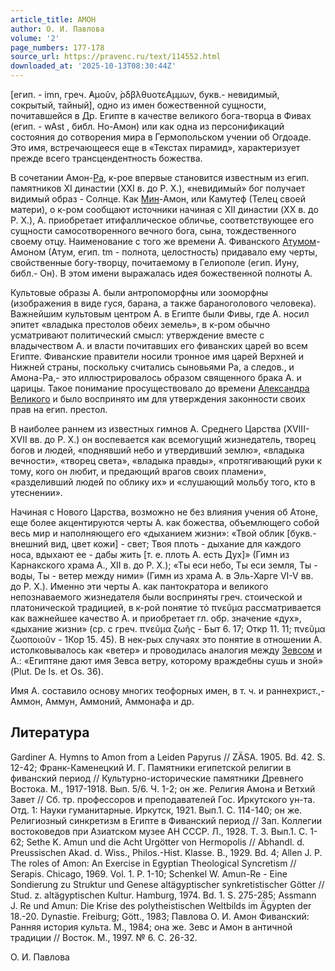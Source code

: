 ```yaml
---
article_title: АМОН
author: О. И. Павлова
volume: '2'
page_numbers: 177-178
source_url: https://pravenc.ru/text/114552.html
downloaded_at: '2025-10-13T08:30:44Z'
---
```


[егип. - imn, греч. ̓Αμοῦν, ̀ρδβλθυοτεΑμμων, букв.- невидимый, сокрытый, тайный], одно из имен божественной сущности, почитавшейся в Др. Египте в качестве великого бога-творца в Фивах (егип. - wAst
, библ. Но-Амон) или как одна из персонификаций состояния до сотворения мира в Гермопольском учении об Огдоаде. Это имя, встречающееся еще в «Текстах пирамид», характеризует прежде всего трансцендентность божества.

В сочетании Амон-[Ра](https://pravenc.ru/text/Ра.html), к-рое впервые становится известным из егип. памятников XI династии (XXI в. до Р. Х.), «невидимый» бог получает видимый образ - Солнце. Как [Мин](https://pravenc.ru/text/Мин.html)-Амон, или Камутеф (Телец своей матери), о к-ром сообщают источники начиная с XII династии (XX в. до Р. Х.), А. приобретает итифаллическое обличье, соответствующее его сущности самосотворенного вечного бога, сына, тождественного своему отцу. Наименование с того же времени А. Фиванского [Атумом](https://pravenc.ru/text/Атумом.html)-Амоном (Атум, егип. tm - полнота, целостность) придавало ему черты, свойственные богу-творцу, почитаемому в Гелиополе (егип. Иуну, библ.- Он). В этом имени выражалась идея божественной полноты А.

Культовые образы А. были антропоморфны или зооморфны (изображения в виде гуся, барана, а также бараноголового человека). Важнейшим культовым центром А. в Египте были Фивы, где А. носил эпитет «владыка престолов обеих земель», в к-ром обычно усматривают политический смысл: утверждение вместе с владычеством А. и власти почитавших его фиванских царей во всем Египте. Фиванские правители носили тронное имя царей Верхней и Нижней страны, поскольку считались сыновьями Ра, а следов., и Амона-Ра,- это иллюстрировалось образом священного брака А. и царицы. Такое понимание просуществовало до времени [Александра Великого](<https://pravenc.ru/text/Александр Великий.html>) и было воспринято им для утверждения законности своих прав на егип. престол.

В наиболее раннем из известных гимнов А. Среднего Царства (XVIII-XVII вв. до Р. Х.) он воспевается как всемогущий жизнедатель, творец богов и людей, «поднявший небо и утвердивший землю», «владыка вечности», «творец света», «владыка правды», «протягивающий руки к тому, кого он любит, и предающий врагов своих пламени», «разделивший людей по облику их» и «слушающий мольбу того, кто в утеснении».

Начиная с Нового Царства, возможно не без влияния учения об Атоне, еще более акцентируются черты А. как божества, объемлющего собой весь мир и наполняющего его «дыханием жизни»: «Твой облик [букв.- внешний вид, цвет кожи] - свет; Твоя плоть - дыхание для каждого носа, вдыхают ее - дабы жить [т. е. плоть А. есть Дух]» (Гимн из Карнакского храма А., XII в. до Р. Х.); «Ты еси небо, Ты еси земля, Ты - воды, Ты - ветер между ними» (Гимн из храма А. в Эль-Харге VI-V вв. до Р. Х.). Именно эти черты А. как пантократора и великого непознаваемого жизнедателя были восприняты греч. стоической и платонической традицией, в к-рой понятие τὸ πνεῦμα рассматривается как важнейшее качество А. и приобретает гл. обр. значение «дух», «дыхание жизни» (ср. с греч. πνεῦμα ζωῆς - Быт 6. 17; Откр 11. 11; πνεῦμα ζωοποιοῦν - 1Кор 15. 45). В нек-рых случаях это понятие в отношении А. истолковывалось как «ветер» и проводилась аналогия между [Зевсом](https://pravenc.ru/text/Зевсом.html) и А.: «Египтяне дают имя Зевса ветру, которому враждебны сушь и зной» (Plut. De Is. et Os. 36).

Имя А. составило основу многих теофорных имен, в т. ч. и раннехрист.,- Аммон, Аммун, Аммоний, Аммонафа и др.

## Литература

Gardiner A. Hymns to Amon from a Leiden Papyrus // ZÄSA. 1905. Bd. 42. S. 12-42; Франк-Каменецкий И. Г. Памятники египетской религии в фиванский период // Культурно-исторические памятники Древнего Востока. М., 1917-1918. Вып. 5/6. Ч. 1-2; он же. Религия Амона и Ветхий Завет // Сб. тр. профессоров и преподавателей Гос. Иркутского ун-та. Отд. 1: Науки гуманитарные. Иркутск, 1921. Вып.1. С. 114-140; он же. Религиозный синкретизм в Египте в Фиванский период // Зап. Коллегии востоковедов при Азиатском музее АН СССР. Л., 1928. Т. 3. Вып.1. С. 1-62; Sethe K. Amun und die Acht Urgötter von Hermopolis // Abhandl. d. Preussischen Akad. d. Wiss., Philos.-Hist. Klasse. B., 1929. Bd. 4; Allen J. P. The roles of Amon: An Exercise in Egyptian Theological Syncretism // Serapis. Chicago, 1969. Vol. 1. P. 1-10; Schenkel W. Amun-Re - Eine Sondierung zu Struktur und Genese altägyptischer synkretistischer Götter // Stud. z. altägyptischen Kultur. Hamburg, 1974. Bd. 1. S. 275-285; Assmann J. Re und Amun: Die Krise des polytheistischen Weltbilds im Ägypten der 18.-20. Dynastie. Frеiburg; Gött., 1983; Павлова О. И. Амон Фиванский: Ранняя история культа. М., 1984; она же. Зевс и Амон в античной традиции // Восток. М., 1997. № 6. С. 26-32.

О. И. Павлова
